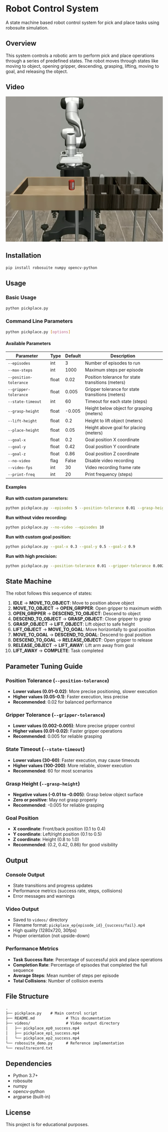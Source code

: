 # Robot Control System

A state machine based robot control system for pick and place tasks using robosuite simulation.

## Overview

This system controls a robotic arm to perform pick and place operations through a series of predefined states. The robot moves through states like moving to object, opening gripper, descending, grasping, lifting, moving to goal, and releasing the object.

## Video
[![Watch the video](example.png)](https://www.bilibili.com/video/BV1B2aRzHEZR/?vd_source=3e9614880d00ee2633a68b2f76988428)

## Installation

```bash
pip install robosuite numpy opencv-python
```

## Usage

### Basic Usage

```bash
python pickplace.py
```

### Command Line Parameters

```bash
python pickplace.py [options]
```

#### Available Parameters

| Parameter | Type | Default | Description |
|-----------|------|---------|-------------|
| `--episodes` | int | 3 | Number of episodes to run |
| `--max-steps` | int | 1000 | Maximum steps per episode |
| `--position-tolerance` | float | 0.02 | Position tolerance for state transitions (meters) |
| `--gripper-tolerance` | float | 0.005 | Gripper tolerance for state transitions (meters) |
| `--state-timeout` | int | 60 | Timeout for each state (steps) |
| `--grasp-height` | float | -0.005 | Height below object for grasping (meters) |
| `--lift-height` | float | 0.2 | Height to lift object (meters) |
| `--place-height` | float | 0.05 | Height above goal for placing (meters) |
| `--goal-x` | float | 0.2 | Goal position X coordinate |
| `--goal-y` | float | 0.42 | Goal position Y coordinate |
| `--goal-z` | float | 0.86 | Goal position Z coordinate |
| `--no-video` | flag | False | Disable video recording |
| `--video-fps` | int | 30 | Video recording frame rate |
| `--print-freq` | int | 20 | Print frequency (steps) |

#### Examples

**Run with custom parameters:**
```bash
python pickplace.py --episodes 5 --position-tolerance 0.01 --grasp-height -0.01
```

**Run without video recording:**
```bash
python pickplace.py --no-video --episodes 10
```

**Run with custom goal position:**
```bash
python pickplace.py --goal-x 0.3 --goal-y 0.5 --goal-z 0.9
```

**Run with high precision:**
```bash
python pickplace.py --position-tolerance 0.01 --gripper-tolerance 0.002 --state-timeout 100
```

## State Machine

The robot follows this sequence of states:

1. **IDLE** → **MOVE_TO_OBJECT**: Move to position above object
2. **MOVE_TO_OBJECT** → **OPEN_GRIPPER**: Open gripper to maximum width
3. **OPEN_GRIPPER** → **DESCEND_TO_OBJECT**: Descend to object
4. **DESCEND_TO_OBJECT** → **GRASP_OBJECT**: Close gripper to grasp
5. **GRASP_OBJECT** → **LIFT_OBJECT**: Lift object to safe height
6. **LIFT_OBJECT** → **MOVE_TO_GOAL**: Move horizontally to goal position
7. **MOVE_TO_GOAL** → **DESCEND_TO_GOAL**: Descend to goal position
8. **DESCEND_TO_GOAL** → **RELEASE_OBJECT**: Open gripper to release
9. **RELEASE_OBJECT** → **LIFT_AWAY**: Lift arm away from goal
10. **LIFT_AWAY** → **COMPLETE**: Task completed

## Parameter Tuning Guide

### Position Tolerance (`--position-tolerance`)
- **Lower values (0.01-0.02)**: More precise positioning, slower execution
- **Higher values (0.05-0.1)**: Faster execution, less precise
- **Recommended**: 0.02 for balanced performance

### Gripper Tolerance (`--gripper-tolerance`)
- **Lower values (0.002-0.005)**: More precise gripper control
- **Higher values (0.01-0.02)**: Faster gripper operations
- **Recommended**: 0.005 for reliable grasping

### State Timeout (`--state-timeout`)
- **Lower values (30-60)**: Faster execution, may cause timeouts
- **Higher values (100-200)**: More reliable, slower execution
- **Recommended**: 60 for most scenarios

### Grasp Height (`--grasp-height`)
- **Negative values (-0.01 to -0.005)**: Grasp below object surface
- **Zero or positive**: May not grasp properly
- **Recommended**: -0.005 for reliable grasping

### Goal Position
- **X coordinate**: Front/back position (0.1 to 0.4)
- **Y coordinate**: Left/right position (0.1 to 0.5)
- **Z coordinate**: Height (0.8 to 1.0)
- **Recommended**: (0.2, 0.42, 0.86) for good visibility

## Output

### Console Output
- State transitions and progress updates
- Performance metrics (success rate, steps, collisions)
- Error messages and warnings

### Video Output
- Saved to `videos/` directory
- Filename format: `pickplace_ep{episode_id}_{success/fail}.mp4`
- High quality (1280x720, 30fps)
- Proper orientation (not upside-down)

### Performance Metrics
- **Task Success Rate**: Percentage of successful pick and place operations
- **Completion Rate**: Percentage of episodes that completed the full sequence
- **Average Steps**: Mean number of steps per episode
- **Total Collisions**: Number of collision events

## File Structure

```
.
├── pickplace.py    # Main control script
├── README.md              # This documentation
├── videos/                # Video output directory
│   ├── pickplace_ep0_success.mp4
│   ├── pickplace_ep1_success.mp4
│   └── pickplace_ep2_success.mp4
└── robosuite_demo.py      # Reference implementation
└── resultsrecord.txt
```

## Dependencies

- Python 3.7+
- robosuite
- numpy
- opencv-python
- argparse (built-in)

## License

This project is for educational purposes.
